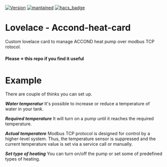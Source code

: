 [![Version](https://img.shields.io/badge/version-0.0.1-green.svg?style=for-the-badge)](#)
[![mantained](https://img.shields.io/maintenance/yes/2019.svg?style=for-the-badge)](#)
[![hacs_badge](https://img.shields.io/badge/HACS-Default-orange.svg?style=for-the-badge)](https://github.com/custom-components/hacs)

# Lovelace - Accond-heat-card
Custom lovelace card to manage ACCOND heat pump over modbus TCP rotocol. 

#### Please ⭐️ this repo if you find it useful

# Example
There are couple of thinks you can set up.

***Water temperatur*** It's possible to increase or reduce a temperature of water in your tank.

***Required temperature*** It will turn on a pump until it reaches the required temperature.

***Actual temperatere*** Modbus TCP protocol is designed for control by a higher-level system. Thus, the temperature sensor is suppressed and the current temperature value is set via a service call or manually.

***Set type of heating*** You can turn on/off the pump or set some of predefined types of heating.

<!--
## Pump states
<!--
| Name | Type | Default | Description
| ---- | ---- | ------- | -----------
| type | string | **Required** | `custom:love-lock-card`
| cards | list | **Required** | List of cards
| title | string | **Optional** | Card title
| popup | string | **Optional** | password, confirm, timeout
| password | string | **Required** | Only required with popup:password
<!--
## Installation
<!--
### Now available in HACS
<!--
![HACS](https://i.imgur.com/1xNjAuC.jpg)
<!--
### Manual Install
<!--
1. Install the `love-lock-card` card by copying `love-lock-card.js` to `<config directory>/www/love-lock-card.js`
<!--
2. Link `love-lock-card` inside your `ui-lovelace.yaml` 
<!--
```yaml
resources:
  - url: /local/love-lock-card.js
    type: js
```
<!--
3. Add a custom card in your `ui-lovelace.yaml`
<!--
**Password Example**
<!--
```yaml
type: 'custom:love-lock-card'
title: Lounge
popup: password
password: 1234
cards:
  - entity: light.hue_white_lamp_1
    name: Lounge Lamp
    type: light
```
<!--
**Confirm Example**
<!--
```yaml
type: 'custom:love-lock-card'
title: Lounge
popup: confirm
cards:
  - entity: light.hue_white_lamp_1
    name: Lounge Lamp
    type: light
```
<!--
**Timeout Example**
<!--
```yaml
type: 'custom:love-lock-card'
title: Lounge
popup: timeout
cards:
  - entity: light.hue_white_lamp_1
    name: Lounge Lamp
    type: light
```
<!--
# Credits
Idea comes from [Thomasloven's lovelace-toggle-lock-entity-row](https://github.com/thomasloven/lovelace-toggle-lock-entity-row)
<!--
Based on [vertical-stack-in-card](https://github.com/custom-cards/vertical-stack-in-card/blob/master/README.md)
